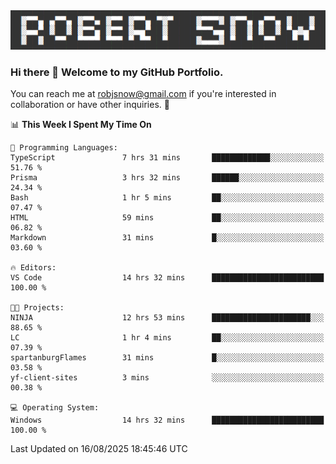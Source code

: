 <img alt="myname" src="assets/name.png" />

### Hi there 👋 Welcome to my GitHub Portfolio.
You can reach me at robjsnow@gmail.com if you're interested in collaboration or have other inquiries.  :briefcase:



<!--START_SECTION:waka-->
📊 **This Week I Spent My Time On** 

```text
💬 Programming Languages: 
TypeScript               7 hrs 31 mins       █████████████░░░░░░░░░░░░   51.76 % 
Prisma                   3 hrs 32 mins       ██████░░░░░░░░░░░░░░░░░░░   24.34 % 
Bash                     1 hr 5 mins         ██░░░░░░░░░░░░░░░░░░░░░░░   07.47 % 
HTML                     59 mins             ██░░░░░░░░░░░░░░░░░░░░░░░   06.82 % 
Markdown                 31 mins             █░░░░░░░░░░░░░░░░░░░░░░░░   03.60 % 

🔥 Editors: 
VS Code                  14 hrs 32 mins      █████████████████████████   100.00 % 

🐱‍💻 Projects: 
NINJA                    12 hrs 53 mins      ██████████████████████░░░   88.65 % 
LC                       1 hr 4 mins         ██░░░░░░░░░░░░░░░░░░░░░░░   07.39 % 
spartanburgFlames        31 mins             █░░░░░░░░░░░░░░░░░░░░░░░░   03.58 % 
yf-client-sites          3 mins              ░░░░░░░░░░░░░░░░░░░░░░░░░   00.38 % 

💻 Operating System: 
Windows                  14 hrs 32 mins      █████████████████████████   100.00 % 
```


 Last Updated on 16/08/2025 18:45:46 UTC
<!--END_SECTION:waka-->

<!--
**robjsnow/robjsnow** is a ✨ _special_ ✨ repository because its `README.md` (this file) appears on your GitHub profile.

Here are some ideas to get you started:

- 🔭 I’m currently working on ...
- 🌱 I’m currently learning ...
- 👯 I’m looking to collaborate on ...
- 🤔 I’m looking for help with ...
- 💬 Ask me about ...
- 📫 How to reach me: ...
- 😄 Pronouns: ...
- ⚡ Fun fact: ...
-->


